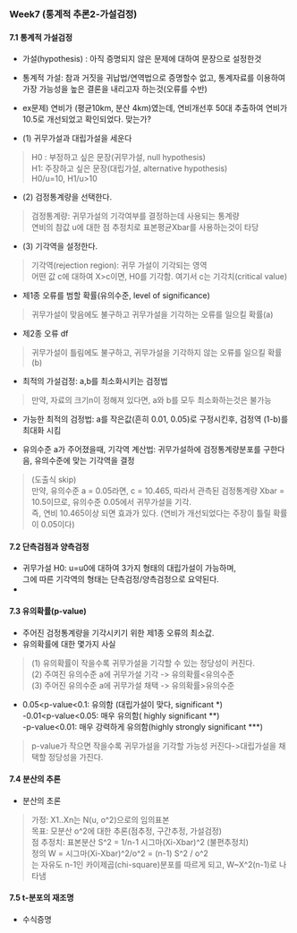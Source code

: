 ### Week7 (통계적 추론2-가설검정)  
#### 7.1 통계적 가설검정  
- 가설(hypothesis) : 아직 증명되지 않은 문제에 대하여 문장으로 설정한것  
- 통계적 가설: 참과 거짓을 귀납법/연역법으로 증명할수 없고, 통계자료를 이용하여 가장 가능성을 높은 결론을 내리고자 하는것(오류를 수반)    

- ex문제) 연비가 (평균10km, 분산 4km)였는데, 연비개선후 50대 추출하여 연비가 10.5로 개선되었고 확인되었다. 맞는가?  
- (1) 귀무가설과 대립가설을 세운다
> H0 : 부정하고 싶은 문장(귀무가설, null hypothesis)  
> H1: 주장하고 싶은 문장(대립가설, alternative hypothesis)  
> H0/u=10, H1/u>10  
- (2) 검정통계량을 선택한다.  
> 검정통계량: 귀무가설의 기각여부를 결정하는데 사용되는 통계량  
> 연비의 참값 u에 대한 점 추정치로 표본평균Xbar를 사용하는것이 타당  
- (3) 기각역을 설정한다.  
> 기각역(rejection region): 귀무 가설이 기각되는 영역  
> 어떤 값  c에 대하여 X>c이면, H0를 기각함. 여기서 c는 기각치(critical value)  

- 제1종 오류를 범할 확률(유의수준, level of significance)  
> 귀무가설이 맞음에도 불구하고 귀무가설을 기각하는 오류를 일으킬 확률(a)  
- 제2종 오류  df
> 귀무가설이 틀림에도 불구하고, 귀무가설을 기각하지 않는 오류를 일으킬 확률(b)  

- 최적의 가설검정: a,b를 최소화시키는 검정법  
> 만약, 자료의 크기n이 정해져 있다면, a와 b를 모두 최소화하는것은 불가능  
- 가능한 최적의 검정법: a를 작은값(흔히 0.01, 0.05)로 구정시킨후, 검정역 (1-b)를 최대화 시킴  

- 유의수준 a가 주어졌을때, 기각역 계산법: 귀무가설하에 검정통계량분포를 구한다음, 유의수준에 맞는 기각역을 결정  
> (도출식 skip)  
> 만약, 유의수준 a = 0.05라면, c = 10.465, 따라서 관측된 검정통계량 Xbar = 10.5이므로, 유의수준 0.05에서 귀무가설을 기각.   
> 즉, 연비 10.465이상 되면 효과가 있다. (연비가 개선되었다는 주장이 틀릴 확률이 0.05이다)  

#### 7.2 단측검점과 양측검정  
- 귀무가설 H0: u=u0에 대하여 3가지 형태의 대립가설이 가능하며,  
  그에 따른 기각역의 형태는 단측검정/양측검정으로 요약된다.  
- 

#### 7.3 유의확률(p-value)    
- 주어진 검정통계량을 기각시키기 위한 제1종 오류의 최소값.  
- 유의확률에 대한 몇가지 사실  
> (1) 유의확률이 작을수록 귀무가설을 기각할 수 있는 정당성이 커진다.  
> (2) 주여진 유의수준 a에 귀무가설 기각 -> 유의확률<유의수준  
> (3) 주어진 유의수준 a에 귀무가설 채택 -> 유의확률>유의수준  
- 0.05<p-value<0.1: 유의함 (대립가설이 맞다, significant *)   
-0.01<p-value<0.05: 매우 유의함( highly significant **)  
-p-value<0.01: 매우 강력하게 유의함(highly strongly significant ***)  
> p-value가 작으면 작을수록 귀무가설을 기각할 가능성 커진다->대립가설을 채택할 정당성을 가진다.  


#### 7.4 분산의 추론  
- 분산의 초론  
> 가정: X1..Xn는 N(u, o^2)으로의 임의표본  
> 목표:  모분산 o^2에 대한 추론(점추정, 구간추정, 가설검정)  
> 점 추정치: 표본분산 S^2 = 1/n-1 시그마(Xi-Xbar)^2 (불편추정치)  
> 정의 W = 시그마(Xi-Xbar)^2/o^2 = (n-1) S^2 / o^2  
   는 자유도 n-1인 카이제곱(chi-square)분포를 따르게 되고, W~X^2(n-1)로 나타냄  

#### 7.5 t-분포의 재조명  
- 수식증명  